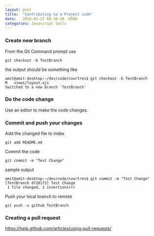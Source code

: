 ```yaml
---
layout: post
title:  "Contributing to a Project code"
date:   2016-03-27 08:30:30 -0500
categories: Javascript Sails
---
```


### Create new branch

From the Git Command prompt use

```
git checkout -b TestBranch
```

the output should be something like

```
amit@amit-desktop:~/dev/code/courtres$ git checkout -b TestBranch
M	views/layout.ejs
Switched to a new branch 'TestBranch'
```

### Do the code change
Use an editor to make the code changes.

### Commit and push your changes
Add the changed file to index

```
git add README.md
```

Commit the code

```
git commit -m "Test Change"
```

sample output

```
amit@amit-desktop:~/dev/code/courtres$ git commit -m "Test Change"
[TestBranch d7201f3] Test Change
 1 file changed, 2 insertions(+)
```

Push your local branch to remote

```
git push -u github TestBranch
```

### Creating a pull request

https://help.github.com/articles/using-pull-requests/
